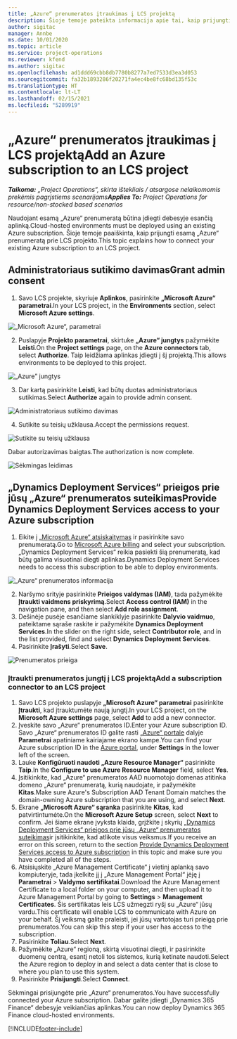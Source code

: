 ```yaml
---
title: „Azure“ prenumeratos įtraukimas į LCS projektą
description: Šioje temoje pateikta informacija apie tai, kaip prijungti „Azure“ prenumeratą prie LCS projekto.
author: sigitac
manager: Annbe
ms.date: 10/01/2020
ms.topic: article
ms.service: project-operations
ms.reviewer: kfend
ms.author: sigitac
ms.openlocfilehash: ad1ddd69cbb8db7780b8277a7ed7533d3ea3d053
ms.sourcegitcommit: fa32b1893286f20271fa4ec4be8fc68bd135f53c
ms.translationtype: HT
ms.contentlocale: lt-LT
ms.lasthandoff: 02/15/2021
ms.locfileid: "5289919"
---
```

# <a name="add-an-azure-subscription-to-an-lcs-project"></a><span data-ttu-id="2446d-103">„Azure“ prenumeratos įtraukimas į LCS projektą</span><span class="sxs-lookup"><span data-stu-id="2446d-103">Add an Azure subscription to an LCS project</span></span>

<span data-ttu-id="2446d-104">_**Taikoma:** „Project Operations“, skirta ištekliais / atsargose nelaikomomis prekėmis pagrįstiems scenarijams_</span><span class="sxs-lookup"><span data-stu-id="2446d-104">_**Applies To:** Project Operations for resource/non-stocked based scenarios_</span></span>

<span data-ttu-id="2446d-105">Naudojant esamą „Azure“ prenumeratą būtina įdiegti debesyje esančią aplinką.</span><span class="sxs-lookup"><span data-stu-id="2446d-105">Cloud-hosted environments must be deployed using an existing Azure subscription.</span></span> <span data-ttu-id="2446d-106">Šioje temoje paaiškinta, kaip prijungti esamą „Azure“ prenumeratą prie LCS projekto.</span><span class="sxs-lookup"><span data-stu-id="2446d-106">This topic explains how to connect your existing Azure subscription to an LCS project.</span></span> 

## <a name="grant-admin-consent"></a><span data-ttu-id="2446d-107">Administratoriaus sutikimo davimas</span><span class="sxs-lookup"><span data-stu-id="2446d-107">Grant admin consent</span></span>

1. <span data-ttu-id="2446d-108">Savo LCS projekte, skyriuje **Aplinkos**, pasirinkite **„Microsoft Azure“ parametrai**.</span><span class="sxs-lookup"><span data-stu-id="2446d-108">In your LCS project, in the **Environments** section, select **Microsoft Azure settings**.</span></span>

![„Microsoft Azure“, parametrai](./media/1MicrosoftAzureSettings.png)

2. <span data-ttu-id="2446d-110">Puslapyje **Projekto parametrai**, skirtuke **„Azure“ jungtys** pažymėkite **Leisti**.</span><span class="sxs-lookup"><span data-stu-id="2446d-110">On the **Project settings** page, on the **Azure connectors** tab, select **Authorize**.</span></span> <span data-ttu-id="2446d-111">Taip leidžiama aplinkas įdiegti į šį projektą.</span><span class="sxs-lookup"><span data-stu-id="2446d-111">This allows environments to be deployed to this project.</span></span>

![„Azure” jungtys](./media/2AzureConnectors.png)

3. <span data-ttu-id="2446d-113">Dar kartą pasirinkite **Leisti**, kad būtų duotas administratoriaus sutikimas.</span><span class="sxs-lookup"><span data-stu-id="2446d-113">Select **Authorize** again to provide admin consent.</span></span>

![Administratoriaus sutikimo davimas](./media/3GrantAdminConsent.png)

4. <span data-ttu-id="2446d-115">Sutikite su teisių užklausa.</span><span class="sxs-lookup"><span data-stu-id="2446d-115">Accept the permissions request.</span></span>

![Sutikite su teisių užklausa](./media/4AcceptPermissionRequest.png)

<span data-ttu-id="2446d-117">Dabar autorizavimas baigtas.</span><span class="sxs-lookup"><span data-stu-id="2446d-117">The authorization is now complete.</span></span> 

![Sėkmingas leidimas](./media/5AuthorizationComplete.png)

## <a name="provide-dynamics-deployment-services-access-to-your-azure-subscription"></a><a name="provide"></a><span data-ttu-id="2446d-119">„Dynamics Deployment Services“ prieigos prie jūsų „Azure“ prenumeratos suteikimas</span><span class="sxs-lookup"><span data-stu-id="2446d-119">Provide Dynamics Deployment Services access to your Azure subscription</span></span>

1. <span data-ttu-id="2446d-120">Eikite į [„Microsoft Azure“ atsiskaitymas](https://portal.azure.com/#blade/Microsoft\_Azure\_Billing/SubscriptionsBlade) ir pasirinkite savo prenumeratą.</span><span class="sxs-lookup"><span data-stu-id="2446d-120">Go to [Microsoft Azure billing](https://portal.azure.com/#blade/Microsoft\_Azure\_Billing/SubscriptionsBlade) and select your subscription.</span></span> <span data-ttu-id="2446d-121">„Dynamics Deployment Services“ reikia pasiekti šią prenumeratą, kad būtų galima visuotinai diegti aplinkas.</span><span class="sxs-lookup"><span data-stu-id="2446d-121">Dynamics Deployment Services needs to access this subscription to be able to deploy environments.</span></span>

![„Azure“ prenumeratos informacija](./media/6AzureSubscription.png)

2. <span data-ttu-id="2446d-123">Naršymo srityje pasirinkite **Prieigos valdymas (IAM)**, tada pažymėkite **Įtraukti vaidmens priskyrimą**.</span><span class="sxs-lookup"><span data-stu-id="2446d-123">Select **Access control (IAM)** in the navigation pane, and then select **Add role assignment**.</span></span>
3. <span data-ttu-id="2446d-124">Dešinėje pusėje esančiame slankiklyje pasirinkite **Dalyvio vaidmuo**, pateiktame sąraše raskite ir pažymėkite **Dynamics Deployment Services**.</span><span class="sxs-lookup"><span data-stu-id="2446d-124">In the slider on the right side, select **Contributor role**, and in the list provided, find and select **Dynamics Deployment Services**.</span></span> 
4. <span data-ttu-id="2446d-125">Pasirinkite **Įrašyti**.</span><span class="sxs-lookup"><span data-stu-id="2446d-125">Select **Save**.</span></span>

![Prenumeratos prieiga](./media/7SubscriptionAccess.png)

### <a name="add-a-subscription-connector-to-an-lcs-project"></a><span data-ttu-id="2446d-127">Įtraukti prenumeratos jungtį į LCS projektą</span><span class="sxs-lookup"><span data-stu-id="2446d-127">Add a subscription connector to an LCS project</span></span>

1. <span data-ttu-id="2446d-128">Savo LCS projekto puslapyje **„Microsoft Azure“ parametrai** pasirinkite **Įtraukti**, kad įtrauktumėte naują jungtį.</span><span class="sxs-lookup"><span data-stu-id="2446d-128">In your LCS project, on the **Microsoft Azure settings** page, select **Add** to add a new connector.</span></span>
2. <span data-ttu-id="2446d-129">Įveskite savo „Azure“ prenumeratos ID.</span><span class="sxs-lookup"><span data-stu-id="2446d-129">Enter your Azure subscription ID.</span></span> <span data-ttu-id="2446d-130">Savo „Azure“ prenumeratos ID galite rasti [„Azure“ portale](https://ms.portal.azure.com/) dalyje **Parametrai** apatiniame kairiajame ekrano kampe.</span><span class="sxs-lookup"><span data-stu-id="2446d-130">You can find your Azure subscription ID in the [Azure portal](https://ms.portal.azure.com/), under  **Settings**  in the lower left of the screen.</span></span>
3. <span data-ttu-id="2446d-131">Lauke **Konfigūruoti naudoti „Azure Resource Manager“** pasirinkite **Taip**.</span><span class="sxs-lookup"><span data-stu-id="2446d-131">In the **Configure to use Azure Resource Manager** field, select **Yes**.</span></span>
4. <span data-ttu-id="2446d-132">Įsitikinkite, kad „Azure“ prenumeratos AAD nuomotojo domenas atitinka domeno „Azure“ prenumeratą, kurią naudojate, ir pažymėkite **Kitas**.</span><span class="sxs-lookup"><span data-stu-id="2446d-132">Make sure Azure's Subscription AAD Tenant Domain matches the domain-owning Azure subscription that you are using, and select **Next**.</span></span>
5. <span data-ttu-id="2446d-133">Ekrane **„Microsoft Azure“ sąranka** pasirinkite **Kitas**, kad patvirtintumėte.</span><span class="sxs-lookup"><span data-stu-id="2446d-133">On the **Microsoft Azure Setup** screen, select **Next** to confirm.</span></span> <span data-ttu-id="2446d-134">Jei šiame ekrane įvyksta klaida, grįžkite į skyrių [„Dynamics Deployment Services“ prieigos prie jūsų „Azure“ prenumeratos suteikimas](#provide)ir įsitikinkite, kad atlikote visus veiksmus.</span><span class="sxs-lookup"><span data-stu-id="2446d-134">If you receive an error on this screen, return to the section [Provide Dynamics Deployment Services access to Azure subscription](#provide) in this topic and make sure you have completed all of the steps.</span></span>
6. <span data-ttu-id="2446d-135">Atsisiųskite „Azure Management Certificate“ į vietinį aplanką savo kompiuteryje, tada įkelkite jį į „Azure Management Portal“ įėję į **Parametrai** > **Valdymo sertifikatai**.</span><span class="sxs-lookup"><span data-stu-id="2446d-135">Download the Azure Management Certificate to a local folder on your computer, and then upload it to Azure Management Portal by going to **Settings** > **Management Certificates**.</span></span> <span data-ttu-id="2446d-136">Šis sertifikatas leis LCS užmegzti ryšį su „Azure“ jūsų vardu.</span><span class="sxs-lookup"><span data-stu-id="2446d-136">This certificate will enable LCS to communicate with Azure on your behalf.</span></span> <span data-ttu-id="2446d-137">Šį veiksmą galite praleisti, jei jūsų vartotojas turi prieigą prie prenumeratos.</span><span class="sxs-lookup"><span data-stu-id="2446d-137">You can skip this step if your user has access to the subscription.</span></span>
7. <span data-ttu-id="2446d-138">Pasirinkite **Toliau**.</span><span class="sxs-lookup"><span data-stu-id="2446d-138">Select  **Next**.</span></span>
8. <span data-ttu-id="2446d-139">Pažymėkite „Azure“ regioną, skirtą visuotinai diegti, ir pasirinkite duomenų centrą, esantį netoli tos sistemos, kurią ketinate naudoti.</span><span class="sxs-lookup"><span data-stu-id="2446d-139">Select the Azure region to deploy in and select a data center that is close to where you plan to use this system.</span></span>
9.  <span data-ttu-id="2446d-140">Pasirinkite **Prisijungti**.</span><span class="sxs-lookup"><span data-stu-id="2446d-140">Select  **Connect**.</span></span>

<span data-ttu-id="2446d-141">Sėkmingai prisijungėte prie „Azure“ prenumeratos.</span><span class="sxs-lookup"><span data-stu-id="2446d-141">You have successfully connected your Azure subscription.</span></span> <span data-ttu-id="2446d-142">Dabar galite įdiegti „Dynamics 365 Finance“ debesyje veikiančias aplinkas.</span><span class="sxs-lookup"><span data-stu-id="2446d-142">You can now deploy Dynamics 365 Finance cloud-hosted environments.</span></span>




[!INCLUDE[footer-include](../includes/footer-banner.md)]